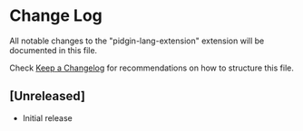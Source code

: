 # Change Log

All notable changes to the "pidgin-lang-extension" extension will be documented in this file.

Check [Keep a Changelog](http://keepachangelog.com/) for recommendations on how to structure this file.

## [Unreleased]

- Initial release
